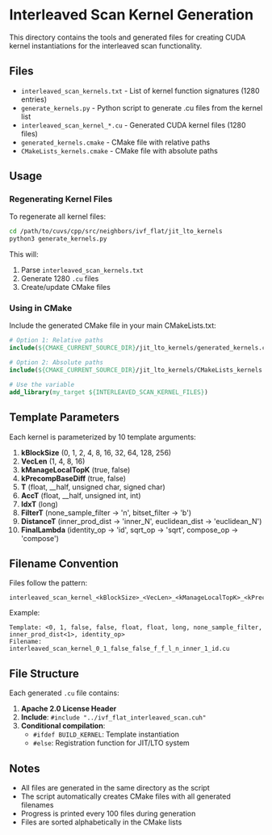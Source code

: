 # Interleaved Scan Kernel Generation

This directory contains the tools and generated files for creating CUDA kernel instantiations for the interleaved scan functionality.

## Files

- `interleaved_scan_kernels.txt` - List of kernel function signatures (1280 entries)
- `generate_kernels.py` - Python script to generate .cu files from the kernel list
- `interleaved_scan_kernel_*.cu` - Generated CUDA kernel files (1280 files)
- `generated_kernels.cmake` - CMake file with relative paths
- `CMakeLists_kernels.cmake` - CMake file with absolute paths

## Usage

### Regenerating Kernel Files

To regenerate all kernel files:

```bash
cd /path/to/cuvs/cpp/src/neighbors/ivf_flat/jit_lto_kernels
python3 generate_kernels.py
```

This will:
1. Parse `interleaved_scan_kernels.txt`
2. Generate 1280 `.cu` files
3. Create/update CMake files

### Using in CMake

Include the generated CMake file in your main CMakeLists.txt:

```cmake
# Option 1: Relative paths
include(${CMAKE_CURRENT_SOURCE_DIR}/jit_lto_kernels/generated_kernels.cmake)

# Option 2: Absolute paths
include(${CMAKE_CURRENT_SOURCE_DIR}/jit_lto_kernels/CMakeLists_kernels.cmake)

# Use the variable
add_library(my_target ${INTERLEAVED_SCAN_KERNEL_FILES})
```

## Template Parameters

Each kernel is parameterized by 10 template arguments:

1. **kBlockSize** (0, 1, 2, 4, 8, 16, 32, 64, 128, 256)
2. **VecLen** (1, 4, 8, 16)
3. **kManageLocalTopK** (true, false)
4. **kPrecompBaseDiff** (true, false)
5. **T** (float, __half, unsigned char, signed char)
6. **AccT** (float, __half, unsigned int, int)
7. **IdxT** (long)
8. **FilterT** (none_sample_filter → 'n', bitset_filter → 'b')
9. **DistanceT** (inner_prod_dist → 'inner_N', euclidean_dist → 'euclidean_N')
10. **FinalLambda** (identity_op → 'id', sqrt_op → 'sqrt', compose_op → 'compose')

## Filename Convention

Files follow the pattern:
```
interleaved_scan_kernel_<kBlockSize>_<VecLen>_<kManageLocalTopK>_<kPrecompBaseDiff>_<T>_<AccT>_<IdxT>_<FilterT>_<DistanceT>_<FinalLambda>.cu
```

Example:
```
Template: <0, 1, false, false, float, float, long, none_sample_filter, inner_prod_dist<1>, identity_op>
Filename: interleaved_scan_kernel_0_1_false_false_f_f_l_n_inner_1_id.cu
```

## File Structure

Each generated `.cu` file contains:

1. **Apache 2.0 License Header**
2. **Include**: `#include "../ivf_flat_interleaved_scan.cuh"`
3. **Conditional compilation**:
   - `#ifdef BUILD_KERNEL`: Template instantiation
   - `#else`: Registration function for JIT/LTO system

## Notes

- All files are generated in the same directory as the script
- The script automatically creates CMake files with all generated filenames
- Progress is printed every 100 files during generation
- Files are sorted alphabetically in the CMake lists
